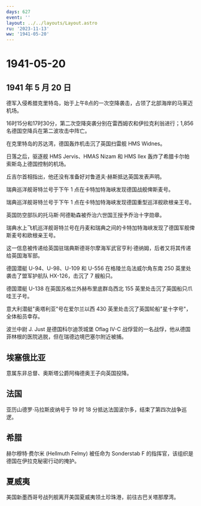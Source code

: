 ```yaml
---
days: 627
event: ''
layout: ../../layouts/Layout.astro
ru: '2023-11-13'
ww: '1941-05-20'
---
```


# 1941-05-20

## 1941 年 5 月 20 日

德军入侵希腊克里特岛，始于上午8点的一次空降袭击，占领了北部海岸的马莱迈机场。

16时15分和17时30分，第二次空降突袭分别在雷西姆农和伊拉克利翁进行；1,856名德国空降兵在第二波攻击中阵亡。

在克里特岛的苏达湾，德国轰炸机击沉了英国扫雷舰 HMS Widnes。

日落之后，驱逐舰 HMS Jervis、HMAS Nizam 和 HMS Ilex
轰炸了希腊卡尔帕索斯岛上德国控制的机场。

丘吉尔首相指出，他还没有准备好对鲁道夫·赫斯抵达英国发表声明。

瑞典巡洋舰哥特兰号于下午 1 点在卡特加特海峡发现德国战舰俾斯麦号。

瑞典巡洋舰哥特兰号于下午 1
点在卡特加特海峡发现德国重型巡洋舰欧根亲王号。

英国防空部队的托马斯·阿德勒森被乔治六世国王授予乔治十字勋章。

瑞典水上飞机巡洋舰哥特兰号在丹麦和瑞典之间的卡特加特海峡发现了德国军舰俾斯麦号和欧根亲王号。

这一信息被传递给英国驻瑞典斯德哥尔摩海军武官亨利·德纳姆，后者又将其传递给英国海军部。

德国潜艇 U-94、U-98、U-109 和 U-556 在格陵兰岛法威尔角东南 250
英里处袭击了盟军护航队 HX-126，击沉了 7 艘船只。

德国潜艇 U-138 在英国苏格兰外赫布里底群岛西北 155
英里处击沉了英国船只爪哇王子号。

意大利潜艇"奥塔利亚"号在爱尔兰以西 430
英里处击沉了英国轮船"星十字号"，全体船员幸存。

波兰中尉 J. Just 是德国科尔迪茨城堡 Oflag IV-C
战俘营的一名战俘，他从德国菲林根的医院逃脱，但在瑞德边境巴塞尔附近被捕。

## 埃塞俄比亚

意属东非总督、奥斯塔公爵阿梅德奥王子向英国投降。

## 法国

亚历山德罗·马拉斯皮纳号于 19 时 18
分抵达法国波尔多，结束了第四次战争巡逻。

## 希腊

赫尔穆特·费尔米 (Hellmuth Felmy) 被任命为 Sonderstab F
的指挥官，该组织是德国在伊拉克秘密行动的掩护。

## 夏威夷

美国新墨西哥号战列舰离开美国夏威夷领土珍珠港，前往古巴关塔那摩湾。